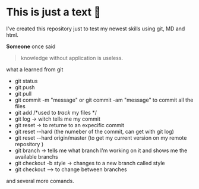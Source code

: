 # This is just a text :clap:

I've created this repository just to test my newest skills using git, MD and html.

**Someone** once said 
>knowledge without application is useless.

what a learned from git

* git status
* git push
* git pull
* git commit -m "message" or git commit -am "message" to commit all the files
* git add <file name>  /*used to _track_ my files */
* git log -> witch tells me my commit
* git reset -> to returne to an expecific commit
* git reset --hard <commit> (the numeber of the commit, can get with git log)
* git reset --hard origin/master (to get my current version on my remote repository )
* git branch -> tells me what branch I'm working on it and shows me the available branchs
* git checkout -b style -> changes to a new branch called style
* git checkout <name of the branch> --> to change between branches
 
 and several more comands.

